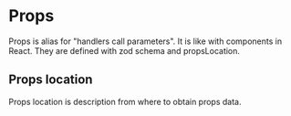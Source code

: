 # Props

Props is alias for "handlers call parameters". It is like with components in React. They are defined with zod schema and
propsLocation. 

## Props location

Props location is description from where to obtain props data. 

